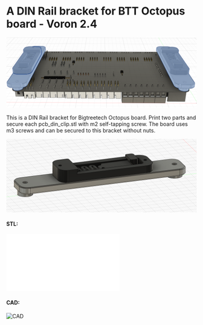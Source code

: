 # A DIN Rail bracket for BTT Octopus board - Voron 2.4
![Screenshots](./img/octobk-00.png)

This is a DIN Rail bracket for Bigtreetech Octopus board.
Print two parts and secure each pcb_din_clip.stl with m2 self-tapping screw.
The board uses m3 screws and can be secured to this bracket without nuts.

![Screenshots](./img/octobk-01.png)

#### STL:
![STL](./STL/Octopus_DIN_bracket_x2.stl)

#### CAD:
![CAD](./CAD/octopus_din_bracket.step)
